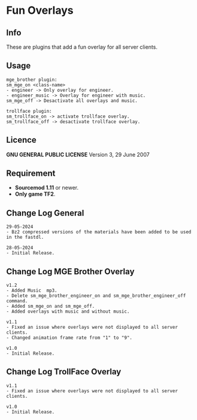# Fun Overlays #

## Info ##
These are plugins that add a fun overlay for all server clients.

## Usage ##
    mge_brother plugin:
    sm_mge_on <class-name>
    - engineer -> Only overlay for engineer.
    - engineer_music -> Overlay for engineer with music.
    sm_mge_off -> Desactivate all overlays and music.

    trollface plugin:
    sm_trollface_on -> activate trollface overlay.
    sm_trollface_off -> desactivate trollface overlay.

## Licence ##
**GNU GENERAL PUBLIC LICENSE** Version 3, 29 June 2007


## Requirement ##
- **Sourcemod 1.11** or newer.
- **Only game TF2**.

## Change Log General ##
    29-05-2024
    - Bz2 compressed versions of the materials have been added to be used in the fastdl.

    28-05-2024
    - Initial Release.

## Change Log MGE Brother Overlay ##
    v1.2
    - Added Music  mp3.
    - Delete sm_mge_brother_engineer_on and sm_mge_brother_engineer_off command.
    - Added sm_mge_on and sm_mge_off.
    - Added overlays with music and without music.

    v1.1
    - Fixed an issue where overlays were not displayed to all server clients.
    - Changed animation frame rate from "1" to "9".

    v1.0
    - Initial Release.

## Change Log TrollFace Overlay ##
    v1.1
    - Fixed an issue where overlays were not displayed to all server clients.

    v1.0 
    - Initial Release.